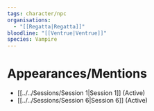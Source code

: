 ```yaml
---
tags: character/npc
organisations:
  - "[[Regatta|Regatta]]"
bloodline: "[[Ventrue|Ventrue]]"
species: Vampire
---
```


# Appearances/Mentions

- [[../../Sessions/Session 1|Session 1]] (Active)
- [[../../Sessions/Session 6|Session 6]] (Active)
